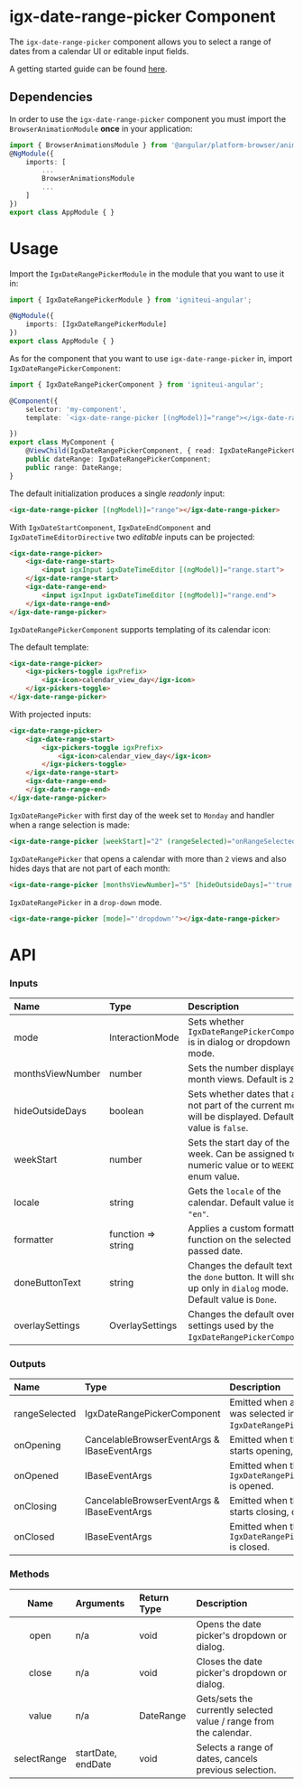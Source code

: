 # igx-date-range-picker Component

The `igx-date-range-picker` component allows you to select a range of dates from a calendar UI or editable input fields.

A getting started guide can be found [here]().

## Dependencies
In order to use the `igx-date-range-picker` component you must import the `BrowserAnimationModule` **once** in your application:
```typescript
import { BrowserAnimationsModule } from '@angular/platform-browser/animations';
@NgModule({
	imports: [
		...
        BrowserAnimationsModule
        ...
	]
})
export class AppModule { }
```

# Usage
Import the `IgxDateRangePickerModule` in the module that you want to use it in:
```typescript
import { IgxDateRangePickerModule } from 'igniteui-angular';

@NgModule({
    imports: [IgxDateRangePickerModule]
})
export class AppModule { }
```

As for the component that you want to use `igx-date-range-picker` in, import `IgxDateRangePickerComponent`:

```typescript
import { IgxDateRangePickerComponent } from 'igniteui-angular';

@Component({
    selector: 'my-component',
    template: `<igx-date-range-picker [(ngModel)]="range"></igx-date-range-picker>`,

})
export class MyComponent {
    @ViewChild(IgxDateRangePickerComponent, { read: IgxDateRangePickerComponent })
    public dateRange: IgxDateRangePickerComponent;
    public range: DateRange;
}
```

The default initialization produces a single *readonly* input:
```html
<igx-date-range-picker [(ngModel)]="range"></igx-date-range-picker>
```

With `IgxDateStartComponent`, `IgxDateEndComponent` and `IgxDateTimeEditorDirective` two *editable* inputs can be projected:
```html
<igx-date-range-picker>
    <igx-date-range-start>
        <input igxInput igxDateTimeEditor [(ngModel)]="range.start">
    </igx-date-range-start>
    <igx-date-range-end>
        <input igxInput igxDateTimeEditor [(ngModel)]="range.end">
    </igx-date-range-end>
</igx-date-range-picker>
```

`IgxDateRangePickerComponent` supports templating of its calendar icon:

The default template:
```html
<igx-date-range-picker>
    <igx-pickers-toggle igxPrefix>
        <igx-icon>calendar_view_day</igx-icon>
    </igx-pickers-toggle>
</igx-date-range-picker>
```

With projected inputs:
```html
<igx-date-range-picker>
    <igx-date-range-start>
        <igx-pickers-toggle igxPrefix>
            <igx-icon>calendar_view_day</igx-icon>
        </igx-pickers-toggle>
    </igx-date-range-start>
    <igx-date-range-end>
    </igx-date-range-end>
</igx-date-range-picker>
```

`IgxDateRangePicker` with first day of the week set to `Monday` and handler when a range selection is made:
```html
<igx-date-range-picker [weekStart]="2" (rangeSelected)="onRangeSelected($event)"></igx-date-range-picker>
```

`IgxDateRangePicker` that opens a calendar with more than `2` views and also hides days that are not part of each month:
```html
<igx-date-range-picker [monthsViewNumber]="5" [hideOutsideDays]="'true'"></igx-date-range-picker>
```

`IgxDateRangePicker` in a `drop-down` mode.
```html
<igx-date-range-picker [mode]="'dropdown'"></igx-date-range-picker>
```


# API

### Inputs
| Name             | Type               | Description |
|:-----------------|:-------------------|:------------|
| mode             | InteractionMode    | Sets whether `IgxDateRangePickerComponent` is in dialog or dropdown mode. |
| monthsViewNumber | number             | Sets the number displayed month views. Default is `2`. |
| hideOutsideDays  | boolean            | Sets whether dates that are not part of the current month will be displayed. Default value is `false`. |
| weekStart        | number             | Sets the start day of the week. Can be assigned to a numeric value or to `WEEKDAYS` enum value. |
| locale           | string             | Gets the `locale` of the calendar. Default value is `"en"`. |
| formatter        | function => string | Applies a custom formatter function on the selected or passed date. |
| doneButtonText   | string             | Changes the default text of the `done` button. It will show up only in `dialog` mode. Default value is `Done`. |
| overlaySettings  | OverlaySettings    | Changes the default overlay settings used by the `IgxDateRangePickerComponent`. | 

### Outputs
| Name             | Type                  | Description |
|:-----------------|:----------------------|:------------|
| rangeSelected    | IgxDateRangePickerComponent | Emitted when a full range was selected in the `IgxDateRangePickerComponent`. |
| onOpening        | CancelableBrowserEventArgs & IBaseEventArgs | Emitted when the calendar starts opening, cancelable. |
| onOpened         | IBaseEventArgs        | Emitted when the `IgxDateRangePickerComponent` is opened.                    |
| onClosing        | CancelableBrowserEventArgs & IBaseEventArgs | Emitted when the calendar starts closing, cancelable. | 
| onClosed         | IBaseEventArgs        | Emitted when the `IgxDateRangePickerComponent` is closed.                    |

### Methods
| Name        | Arguments     | Return Type | Description |
|:-----------:|:--------------|:------------|:------------|
| open        | n/a           | void           | Opens the date picker's dropdown or dialog. |
| close       | n/a           | void           | Closes the date picker's dropdown or dialog. |
| value       | n/a           | DateRange      | Gets/sets the currently selected value / range from the calendar. |
| selectRange | startDate, endDate | void      | Selects a range of dates, cancels previous selection. |
